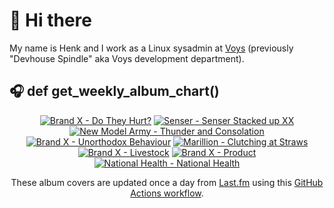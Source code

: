 # 👋 Hi there

My name is Henk and I work as a Linux sysadmin at <a href="https://www.voys.co/about/">Voys</a> (previously "Devhouse Spindle" aka Voys development department).

## 🎧 def get_weekly_album_chart()
<!-- lastfm -->
<p align="center"><a href="https://www.last.fm/music/Brand+X/Do+They+Hurt%3F"><img src="https://lastfm.freetls.fastly.net/i/u/64s/75b39335fce64feccf06007d278be102.png" title="Brand X - Do They Hurt?"></a> <a href="https://www.last.fm/music/Senser/Senser+Stacked+up+XX"><img src="https://lastfm.freetls.fastly.net/i/u/64s/20e037fa7d67f887874fda41c766842d.jpg" title="Senser - Senser Stacked up XX"></a> <a href="https://www.last.fm/music/New+Model+Army/Thunder+and+Consolation"><img src="https://lastfm.freetls.fastly.net/i/u/64s/e146305f15714133a8aa3a31f0cc98aa.jpg" title="New Model Army - Thunder and Consolation"></a> <a href="https://www.last.fm/music/Brand+X/Unorthodox+Behaviour"><img src="https://lastfm.freetls.fastly.net/i/u/64s/8c0ded793407420eb48ab2951e97dc79.jpg" title="Brand X - Unorthodox Behaviour"></a> <a href="https://www.last.fm/music/Marillion/Clutching+at+Straws"><img src="https://lastfm.freetls.fastly.net/i/u/64s/d6889cabb4284764de95a2c5d1972318.jpg" title="Marillion - Clutching at Straws"></a> <a href="https://www.last.fm/music/Brand+X/Livestock"><img src="https://lastfm.freetls.fastly.net/i/u/64s/08770289ba0be8996dbceb6c34093c0d.png" title="Brand X - Livestock"></a> <a href="https://www.last.fm/music/Brand+X/Product"><img src="https://lastfm.freetls.fastly.net/i/u/64s/65cc4191466c0602025fb366ab9b1b37.png" title="Brand X - Product"></a> <a href="https://www.last.fm/music/National+Health/National+Health"><img src="https://lastfm.freetls.fastly.net/i/u/64s/a0777dda0999841cb5a897346366661e.jpg" title="National Health - National Health"></a> </p>

<p align="center">These album covers are updated once a day from <a href="https://www.last.fm/user/hbokh">Last.fm</a> using this <a href="https://github.com/marketplace/actions/lastfm-to-markdown">GitHub Actions workflow</a>.</p>
